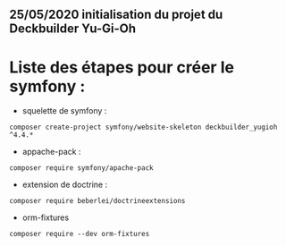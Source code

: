 ## 25/05/2020 initialisation du projet du Deckbuilder Yu-Gi-Oh

# Liste des étapes pour créer le symfony : 

- squelette de symfony :
```
composer create-project symfony/website-skeleton deckbuilder_yugioh ^4.4.*
```
- appache-pack : 
``` 
composer require symfony/apache-pack
```
- extension de doctrine : 
```
composer require beberlei/doctrineextensions
```
- orm-fixtures
```
composer require --dev orm-fixtures
```